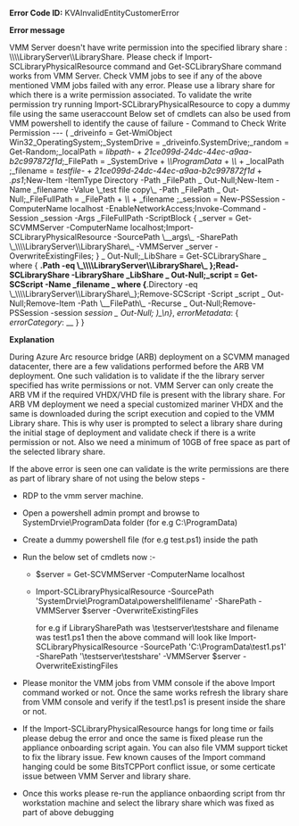**Error Code ID:** KVAInvalidEntityCustomerError

**Error message**
  
VMM Server doesn't have write permission into the specified library share : \\\\\\\\LibraryServer\\\\LibraryShare. Please check if Import-SCLibraryPhysicalResource command and Get-SCLibraryShare command works from VMM Server.  Check VMM jobs to see if any of the above mentioned VMM jobs failed with any error. Please use a library share for which there is a write permission associated. To validate the write permission try running Import-SCLibraryPhysicalResource to copy a dummy file using the same useraccount Below set of cmdlets can also be used from VMM powershell to identify the cause of failure -   Command to Check Write Permission --- ( _driveinfo = Get-WmiObject Win32_OperatingSystem;_SystemDrive = _driveinfo.SystemDrive;_random = Get-Random;_localPath = _libpath-_ + _21ce099d-24dc-44ec-a9aa-b2c997872f1d_;_FilePath = _SystemDrive + _\\\\ProgramData_ + _\\\\_ + _localPath ;_filename = _testfile-_ + _21ce099d-24dc-44ec-a9aa-b2c997872f1d_ + _.ps1_;New-Item -ItemType Directory -Path _FilePath _ Out-Null;New-Item -Name _filename -Value \\\_test file copy\\\_ -Path _FilePath _ Out-Null;_FileFullPath = _FilePath + _\\\\_ + _filename ;_session = New-PSSession -ComputerName localhost -EnableNetworkAccess;Invoke-Command -Session _session -Args _FileFullPath -ScriptBlock { _server = Get-SCVMMServer -ComputerName localhost;Import-SCLibraryPhysicalResource -SourcePath \\\__args\\\_ -SharePath \\\_\\\\\\\\LibraryServer\\\\LibraryShare\\\_ -VMMServer _server -OverwriteExistingFiles; } _ Out-Null;_LibShare = Get-SCLibraryShare _ where { __.Path -eq \\\_\\\\\\\\LibraryServer\\\\LibraryShare\\\_ };Read-SCLibraryShare -LibraryShare _LibShare _ Out-Null;_script = Get-SCScript -Name _filename _ where {__.Directory -eq \\\_\\\\\\\\LibraryServer\\\\LibraryShare\\\_};Remove-SCScript -Script _script _ Out-Null;Remove-Item -Path \\\__FilePath\\\_ -Recurse _ Out-Null;Remove-PSSession -session _session _ Out-Null; )\_\n}_, _errorMetadata_: { _errorCategory_: __ } }


**Explanation**

During Azure Arc resource bridge (ARB) deployment on a SCVMM managed datacenter, there are a few validations performed before the ARB VM deployment. One such validation is to validate if the the library server specified has write permissions or not. VMM Server can only create the ARB VM if the required VHDX/VHD file is present with the library share. For ARB VM deployment we need a special customized mariner VHDX and the same is downloaded during the script execution and copied to the VMM Library share. This is why user is prompted to select a library share during the initial stage of deployment and validate check if there is a write permission or not. Also we need a minimum of 10GB of free space as part of the selected library share.

If the above error is seen one can validate is the write permissions are there as part of library share of not using the below steps -
- RDP to the vmm server machine.
- Open a powershell admin prompt and browse to SystemDrvie\ProgramData folder (for e.g C:\ProgramData)
- Create a dummy powershell file (for e.g test.ps1) inside the path
- Run the below set of cmdlets now :-
   - $server = Get-SCVMMServer -ComputerName localhost
   - Import-SCLibraryPhysicalResource -SourcePath 'SystemDrvie\ProgramData\powershellfilename' -SharePath <LibrarySharePath> -VMMServer $server -OverwriteExistingFiles
     
     for e.g if LibrarySharePath was \\testserver\testshare and filename was test1.ps1 then the above command will look like
     Import-SCLibraryPhysicalResource -SourcePath 'C:\ProgramData\test1.ps1' -SharePath '\\testserver\testshare' -VMMServer $server -OverwriteExistingFiles

- Please monitor the VMM jobs from VMM console if the above Import command worked or not. Once the same works refresh the library share from VMM console and verify if the test1.ps1 is present inside the share or not.

- If the Import-SCLibraryPhysicalResource hangs for long time or fails please debug the error and once the same is fixed please run the appliance onboarding script again. You can also file VMM support ticket to fix the library issue.
  Few known causes of the Import command hanging could be some BitsTCPPort conflict issue, or some certicate issue between VMM Server and library share.

- Once this works please re-run the appliance onbaording script from thr workstation machine and select the library share which was fixed as part of above debugging


